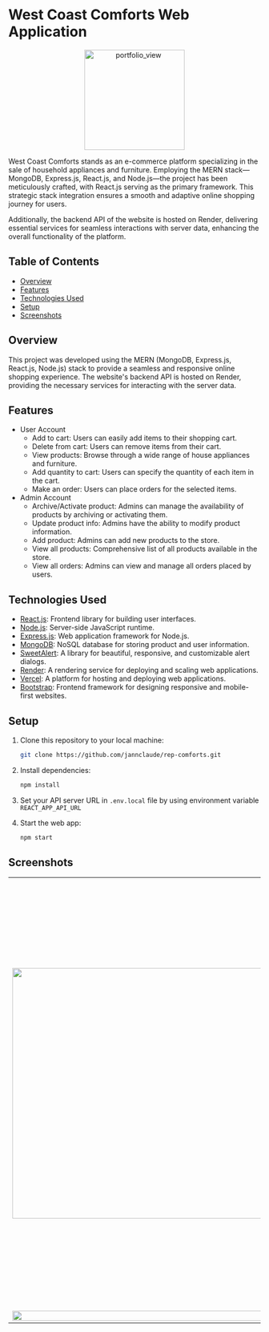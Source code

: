 # West Coast Comforts Web Application

<p align="center">
   <img width="200" alt="portfolio_view" src="https://github.com/jannclaude/rep-comforts/blob/master/public/favicon.ico">
</p>

West Coast Comforts stands as an e-commerce platform specializing in the sale of household appliances and furniture. Employing the MERN stack—MongoDB, Express.js, React.js, and Node.js—the project has been meticulously crafted, with React.js serving as the primary framework. This strategic stack integration ensures a smooth and adaptive online shopping journey for users.

Additionally, the backend API of the website is hosted on Render, delivering essential services for seamless interactions with server data, enhancing the overall functionality of the platform.

## Table of Contents
- [Overview](#overview)
- [Features](#features)
- [Technologies Used](#technologies-used)
- [Setup](#setup)
- [Screenshots](#screenshots)

## Overview

This project was developed using the MERN (MongoDB, Express.js, React.js, Node.js) stack to provide a seamless and responsive online shopping experience. The website's backend API is hosted on Render, providing the necessary services for interacting with the server data.

## Features

- User Account
  - Add to cart: Users can easily add items to their shopping cart.
  - Delete from cart: Users can remove items from their cart.
  - View products: Browse through a wide range of house appliances and furniture.
  - Add quantity to cart: Users can specify the quantity of each item in the cart.
  - Make an order: Users can place orders for the selected items.
- Admin Account
  - Archive/Activate product: Admins can manage the availability of products by archiving or activating them.
  - Update product info: Admins have the ability to modify product information.
  - Add product: Admins can add new products to the store.
  - View all products: Comprehensive list of all products available in the store.
  - View all orders: Admins can view and manage all orders placed by users.

## Technologies Used

- [React.js](https://react.dev/): Frontend library for building user interfaces.
- [Node.js](https://nodejs.org/): Server-side JavaScript runtime.
- [Express.js](https://expressjs.com/): Web application framework for Node.js.
- [MongoDB](https://www.mongodb.com/): NoSQL database for storing product and user information.
- [SweetAlert](https://sweetalert2.github.io/): A library for beautiful, responsive, and customizable alert dialogs.
- [Render](https://render.com/): A rendering service for deploying and scaling web applications.
- [Vercel](https://vercel.com/): A platform for hosting and deploying web applications.
- [Bootstrap](https://react-bootstrap.netlify.app/): Frontend framework for designing responsive and mobile-first websites.

## Setup

1. Clone this repository to your local machine:

   ```bash
   git clone https://github.com/jannclaude/rep-comforts.git
   
2. Install dependencies:

   ```bash
   npm install

3. Set your API server URL in `.env.local` file by using environment variable `REACT_APP_API_URL`
   
4. Start the web app:

   ```bash
   npm start

## Screenshots

<table>
   <tr style="border: 0px !important">
      <td style="border: 0px !important" rowspan="2"><img width="500" src="https://github.com/jannclaude/rep-comforts/blob/master/images/screenshot1.jpg" /></td>
      <td style="border: 0px !important"><img width="425" src="https://github.com/jannclaude/rep-comforts/blob/master/images/screenshot2.jpg" /></td>
   </tr>
   <tr style="border: 0px !important">
      <td style="border: 0px !important"><img width="425" src="https://github.com/jannclaude/rep-comforts/blob/master/images/screenshot3.jpg" /></td>
   </tr>
   <tr style="border: 0px !important">
      <td style="border: 0px !important" colspan="2"><img width="100%" src="https://github.com/jannclaude/rep-comforts/blob/master/images/screenshot4.jpg" /></td>
   </tr>
</table>
